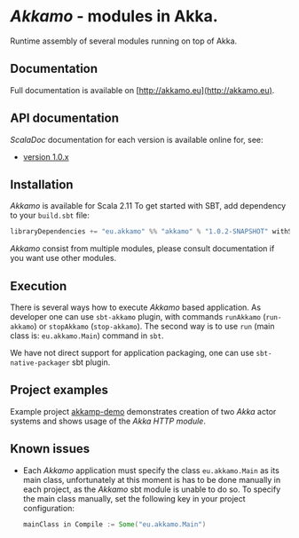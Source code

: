# _Akkamo_ - modules in Akka.
Runtime assembly of several modules running on top of Akka.

## Documentation
Full  documentation is available on [http://akkamo.eu](http://akkamo.eu).

## API documentation
_ScalaDoc_ documentation for each version is available online for, see:

* [version 1.0.x](http://akkamo.github.io/api/1.0/)

## Installation
_Akkamo_ is available for Scala 2.11
To get started with SBT, add dependency to your `build.sbt` file:
```Scala
libraryDependencies += "eu.akkamo" %% "akkamo" % "1.0.2-SNAPSHOT" withSources
```
_Akkamo_ consist from multiple modules, please consult documentation 
if you want use other modules.

## Execution
There is several ways how to execute _Akkamo_ based application. As developer
one can use `sbt-akkamo` plugin, with commands `runAkkamo` (`run-akkamo`) or 
`stopAkkamo` (`stop-akkamo`).
The second way is to use `run` (main class is: `eu.akkamo.Main`) command in `sbt`. 

We have not direct support for application packaging, one can use `sbt-native-packager` sbt plugin.
  
## Project examples
Example project [akkamp-demo](https://github.com/akkamo/akkamo-demo) demonstrates creation of two
*Akka* actor systems and shows usage of the *Akka HTTP module*.
  
## Known issues
- Each *Akkamo* application must specify the class `eu.akkamo.Main` as its main class, unfortunately
  at this moment is has to be done manually in each project, as the *Akkamo* sbt module is unable
  to do so. To specify the main class manually, set the following key in your project configuration:
  
  ```scala
  mainClass in Compile := Some("eu.akkamo.Main")
  ```
 



